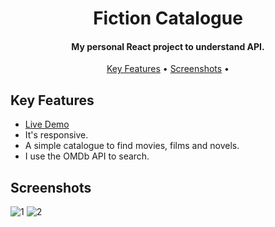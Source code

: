 <h1 align="center">
  Fiction Catalogue
  <br>
</h1>

<h4 align="center">My personal React project to understand API.</h4>

<p align="center">
  <a href="#key-features">Key Features</a> •
  <a href="#screenshots">Screenshots</a> •
</p>

## Key Features

* <a href="https://fictioncatalogue.netlify.app/" target="_blank">Live Demo</a>
* It's responsive.
* A simple catalogue to find movies, films and novels.
* I use the OMDb API to search.

## Screenshots

![1](https://user-images.githubusercontent.com/103831098/195434174-f1467ff1-203b-4056-8114-2bd6cb1ed1f5.png)
![2](https://user-images.githubusercontent.com/103831098/195434178-bd2ce513-488e-48f0-8c9b-9db7762a9bdf.png)
